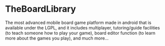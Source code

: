 TheBoardLibrary
===============

The most advanced mobile board game platform made in android that is available under the LGPL, and it includes multiplayer, tutoring/guide facilities (to teach someone how to play your game), board editor function (to learn more about the games you play), and much more...

